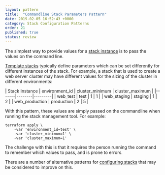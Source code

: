```yaml
---
layout: pattern
title:  "Commandline Stack Parameters Pattern"
date: 2019-02-05 16:52:43 +0000
category: Stack Configuration Patterns
order: 21
published: true
status: review
---
```


The simplest way to provide values for a [stack instance](/patterns/core-stack/) is to pass the values on the command line.

[Template stacks](/patterns/core-stack/template-stack.html) typically define parameters which can be set differently for different instances of the stack. For example, a stack that is used to create a web server cluster may have different values for the sizing of the cluster in different environments:


| Stack Instance | environment_id | cluster_minimum | cluster_maximum |
|-------|--------|---------|
| web_test | test | 1 | 1 |
| web_staging | staging | 1 | 2 |
| web_production | production | 2 | 5 |



With this pattern, these values are simply passed on the commandline when running the stack management tool. For example:


~~~ console
terraform apply \
    -var 'environment_id=test' \
    -var 'cluster_minimum=1' \
    -var 'cluster_maximum=1'
~~~


The challenge with this is that it requires the person running the command to remember which values to pass, and is prone to errors.

There are a number of alternative patterns for [configuring stacks](/patterns/stack-configuration/) that may be considered to improve on this.


